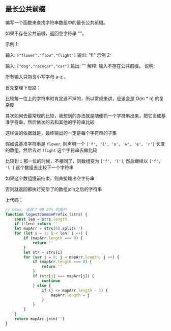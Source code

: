 ## 最长公共前缀



编写一个函数来查找字符串数组中的最长公共前缀。

如果不存在公共前缀，返回空字符串 ""。

示例 1:

输入: `["flower","flow","flight"]`
输出: "fl"
示例 2:

输入: `["dog","racecar","car"]`
输出: ""
解释: 输入不存在公共前缀。
说明:

所有输入只包含小写字母 a-z 。

首先整理下思路：

比较每一位上的字符串时肯定逃不掉的，所以常规来讲，应该会是 O(m * n) 的复杂度

其次如何去最常规的比较，我想到的办法就是随便抓一个字符串出来，把它当成基准字符串，然后依次的去和其他的字符串比较

这样做的依据就是，最终输出的一定是每个字符串的子集

假如说基准字符串是 `flower`, 则声明一个 `['f', 'l', 'o', 'w', 'e', 'r']` 长度的数组，然后去对 `flight` 这个字符串去做比较

比较到 `i` 那一位的时候，不相同了，则数组变为 `['f', 'l']`, 然后继续以 `['f', 'l']` 这个数组去比较下一个字符串

如果这个数组提前结束，则直接输出空字符串

否则就返回都执行完毕了的数组join之后的字符串

上代码：

```js
// 68ms, 击败了 98.27% 的用户
function logestCommonPrefix (strs) {
    const len = strs.length
    if (!len) return ''
    let mapArr = strs[0].split('')
    for (let i = 1; i < len; i ++) {
        if (mapArr.length === 0) {
            return ''
        }
        let str = strs[i]
        for (var j = 0; j < mapArr.length; j ++) {
            if (mapArr.length === 0) {
                return ''
            }
            if (str[j] === mapArr[j]) {
                continue
            } else {
                if (j <= mapArr.length - 1) {
                    mapArr.length = j
                }
            }
        }
    }
    return mapArr.join('')
}
```